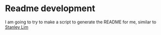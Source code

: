 # Readme development
I am going to try to make a script to generate the README for me, similar to [Stanley Lim](https://github.com/Spiderpig86/Spiderpig86)
